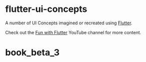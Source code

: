 # flutter-ui-concepts
A number of UI Concepts imagined or recreated using [Flutter](https://flutter.io/).

Check out the [Fun with Flutter](https://www.youtube.com/funwithflutter) YouTube channel for more content.
# book_beta_3
